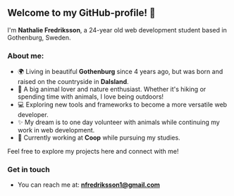 ## Welcome to my GitHub-profile! 👋

I'm **Nathalie Fredriksson**, a 24-year old web development student based in Gothenburg, Sweden. 

### About me:
- 🌍 Living in beautiful **Gothenburg** since 4 years ago, but was born and raised on the countryside in **Dalsland**.
- 🐾 A big animal lover and nature enthusiast. Whether it's hiking or spending time with animals, I love being outdoors!
- 💻 Exploring new tools and frameworks to become a more versatile web developer.
- ✨ My dream is to one day volunteer with animals while continuing my work in web development.
- 🛒 Currently working at **Coop** while pursuing my studies.

Feel free to explore my projects here and connect with me!

### Get in touch
- You can reach me at: **nfredriksson1@gmail.com**
